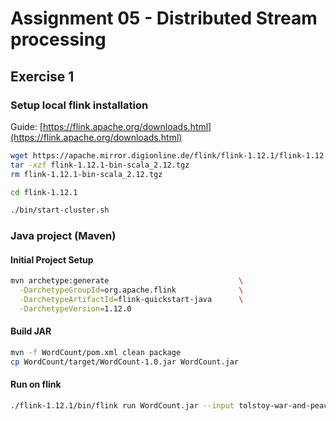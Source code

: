 # Assignment 05 - Distributed Stream processing

## Exercise 1

### Setup local flink installation

Guide: [https://flink.apache.org/downloads.html](https://flink.apache.org/downloads.html)

```sh
wget https://apache.mirror.digionline.de/flink/flink-1.12.1/flink-1.12.1-bin-scala_2.12.tgz
tar -xzf flink-1.12.1-bin-scala_2.12.tgz
rm flink-1.12.1-bin-scala_2.12.tgz

cd flink-1.12.1

./bin/start-cluster.sh
```

### Java project (Maven)

#### Initial Project Setup

```sh
mvn archetype:generate                             \
  -DarchetypeGroupId=org.apache.flink              \
  -DarchetypeArtifactId=flink-quickstart-java      \
  -DarchetypeVersion=1.12.0
```

#### Build JAR

```sh
mvn -f WordCount/pom.xml clean package
cp WordCount/target/WordCount-1.0.jar WordCount.jar
```

#### Run on flink

```sh
./flink-1.12.1/bin/flink run WordCount.jar --input tolstoy-war-and-peace.txt --output WordCountResults.txt
```
